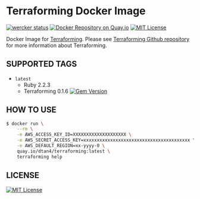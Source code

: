 # Terraforming Docker Image

[![wercker status](https://app.wercker.com/status/b5ecd00415c62dbfafcc87d3f82c16e2/s "wercker status")](https://app.wercker.com/project/bykey/b5ecd00415c62dbfafcc87d3f82c16e2)
[![Docker Repository on Quay.io](https://quay.io/repository/dtan4/terraforming/status "Docker Repository on Quay.io")](https://quay.io/repository/dtan4/terraforming)
[![MIT License](http://img.shields.io/badge/license-MIT-blue.svg?style=flat)](LICENSE)

Docker Image for [Terraforming](https://github.com/dtan4/terraforming).
Please see [Terraforming Github repository](https://github.com/dtan4/terraforming) for more information about Terraforming.

## SUPPORTED TAGS

- `latest`
  - Ruby 2.2.3
  - Terraforming 0.1.6 [![Gem Version](https://badge.fury.io/rb/terraforming.svg)](http://badge.fury.io/rb/terraforming)


## HOW TO USE

```bash
$ docker run \
    --rm \
    -e AWS_ACCESS_KEY_ID=XXXXXXXXXXXXXXXXXXXX \
    -e AWS_SECRET_ACCESS_KEY=xxxxxxxxxxxxxxxxxxxxxxxxxxxxxxxxxxxxxxxx \
    -e AWS_DEFAULT_REGION=xx-yyyy-0 \
    quay.io/dtan4/terraforming:latest \
    terraforming help
```

## LICENSE
[![MIT License](http://img.shields.io/badge/license-MIT-blue.svg?style=flat)](LICENSE)
